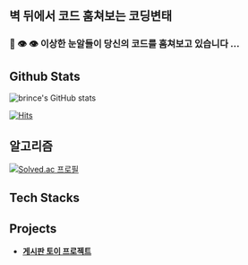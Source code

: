 ## 벽 뒤에서 코드 훔쳐보는 코딩변태
 ### 👀 👁 👁 **이상한 눈알들이 당신의 코드를 훔쳐보고 있습니다 ...**


## Github Stats
![brince's GitHub stats](https://github-readme-stats.vercel.app/api?username=brince0304&show_icons=true&theme=radical)


[![Hits](https://hits.seeyoufarm.com/api/count/incr/badge.svg?url=https%3A%2F%2Fgithub.com%2Fbrince0304&count_bg=%2379C83D&title_bg=%23555555&icon=&icon_color=%23E7E7E7&title=hits&edge_flat=false)](https://hits.seeyoufarm.com)

## 알고리즘
[![Solved.ac
프로필](http://mazassumnida.wtf/api/v2/generate_badge?boj=brince0304)](https://solved.ac/brince0304)

## Tech Stacks


## Projects
* **[게시판 토이 프로젝트](https://github.com/brince0304/toy-board-project)**
